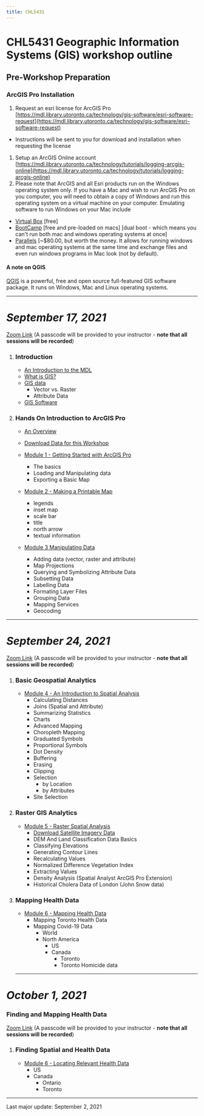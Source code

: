 ```yaml
---
title: CHL5431
---
```


# CHL5431 Geographic Information Systems (GIS) workshop outline


## Pre-Workshop Preparation

### ArcGIS Pro Installation

1. Request an esri license for ArcGIS Pro [https://mdl.library.utoronto.ca/technology/gis-software/esri-software-request](https://mdl.library.utoronto.ca/technology/gis-software/esri-software-request)
  * Instructions will be sent to you for download and installation when requesting the license
1. Setup an ArcGIS Online account [https://mdl.library.utoronto.ca/technology/tutorials/logging-arcgis-online](https://mdl.library.utoronto.ca/technology/tutorials/logging-arcgis-online)
1. Please note that ArcGIS and all Esri products run on the Windows operating system only. If you have a Mac and wish to run ArcGIS Pro on you computer, you will need to obtain a copy of Windows and run this operating system on a virtual machine on your computer. Emulating software to run Windows on your Mac include 
  * [Virtual Box](https://www.oracle.com/virtualization/virtualbox/) [free]
  * [BootCamp](https://support.apple.com/en-ca/boot-camp) [free and pre-loaded on macs] [dual boot - which means you can't run both mac and windows operating systems at once]
  * [Parallels](https://www.parallels.com/) [~$80.00, but worth the money. It allows for running windows and mac operating systems at the same time and exchange files and even run windows programs in Mac look (not by default).

#### A note on QGIS

[QGIS](http://qgis.com) is a powerful, free and open source full-featured GIS software package. It runs on Windows, Mac and Linux operating systems. 

---

# *September 17, 2021*
[Zoom Link](https://utoronto.zoom.us/j/86413135307?from=addon)
(A passcode will be provided to your instructor - **note that all sessions will be recorded**)


1. ### Introduction

	- [An Introduction to the MDL](https://maps.library.utoronto.ca/workshops/ArcGISProWorkshop/2021/00%20-%20MDL%20(2021).pdf)
	- [What is GIS?](https://maps.library.utoronto.ca/workshops/ArcGISProWorkshop/2021/01%20-%20What%20is%20GIS_%20(2021).pdf)
	- [GIS data](https://maps.library.utoronto.ca/workshops/ArcGISProWorkshop/2021/02%20-%20GIS%20Data%20(2021).pdf)
		- Vector vs. Raster
		- Attribute Data
	- [GIS Software](https://maps.library.utoronto.ca/workshops/ArcGISProWorkshop/2021/03%20-%20GIS%20Software%20(2021).pdf)

1. ### Hands On Introduction to ArcGIS Pro

	- [An Overview](https://maps.library.utoronto.ca/workshops/ArcGISProWorkshop/2021/04%20-%20ArcGIS%20Pro%20Modules%20Overview%20(2021).pdf)
	- [Download Data for this Workshop](https://maps.library.utoronto.ca/workshops/ArcGISProWorkshop/2021/ArcGISProWorkshop2021.zip)
	- [Module 1 - Getting Started with ArcGIS Pro](https://maps.library.utoronto.ca/workshops/ArcGISProWorkshop/2021/05%20-%20ArcGIS%20pro%20Module%201%20-%20A%20Tour%20of%20ArcGIS%20Pro%20(2021).pdf)
		- The basics
		- Loading and Manipulating data
		- Exporting a Basic Map
	- [Module 2 - Making a Printable Map](https://maps.library.utoronto.ca/workshops/ArcGISProWorkshop/2021/06%20-%20ArcGIS%20Pro%20Module%202%20-%20Making%20a%20Map%20(2021).pdf) 
		- legends
		- inset map
		- scale bar
		- title
		- north arrow
	  - textual information
	
	- [Module 3 Manipulating Data](https://maps.library.utoronto.ca/workshops/ArcGISProWorkshop/2021/07%20-%20ArcGIS%20Pro%20Module%203%20-%20Loading%20and%20Manipulating%20Data%20(2021).pdf)
		- Adding data (vector, raster and attribute)
		- Map Projections
		- Querying and Symbolizing Attribute Data
		- Subsetting Data
		- Labelling Data
		- Formating Layer Files
		- Grouping Data
		- Mapping Services
		- Geocoding



---

# *September 24, 2021*

[Zoom Link](https://utoronto.zoom.us/j/86413135307?from=addon)
(A passcode will be provided to your instructor - **note that all sessions will be recorded**)

1. ### Basic Geospatial Analytics

	- [Module 4 - An Introduction to Spatial Analysis](https://maps.library.utoronto.ca/workshops/ArcGISProWorkshop/2021/08%20-%20ArcGIS%20Pro%20Module%204%20-%20Analysis%20Tools%20(2021).pdf)
		- Calculating Distances
		- Joins (Spatial and Attribute)
		- Summarizing Statistics
		- Charts
		- Advanced Mapping
		- Choropleth Mapping
		- Graduated Symbols
		- Proportional Symbols
		- Dot Density
		- Buffering
		- Erasing
		- Clipping
		- Selection 
			- by Location
			- by Attributes
		- Site Selection
1. ### Raster GIS Analytics
	- [Module 5 - Raster Spatial Analysis](https://maps.library.utoronto.ca/workshops/ArcGISProWorkshop/2021/09%20-%20ArcGIS%20Pro%20Module%205%20-%20Working%20with%20Raster%20Data%20(2021).pdf)
		- [Download Satellite Imagery Data](https://maps.library.utoronto.ca/workshops/ArcGISProWorkshop/2021/landsat8.tar)
		- DEM And Land Classification Data Basics
		- Classifying Elevations
		- Generating Contour Lines
		- Recalculating Values
		- Normalized Difference Vegetation Index
		- Extracting Values
		- Density Analysis (Spatial Analyst ArcGIS Pro Extension)
		- Historical Cholera Data of London (John Snow data)
	
1. ### Mapping Health Data
	- [Module 6 - Mapping Health Data](https://maps.library.utoronto.ca/workshops/ArcGISProWorkshop/2021/10%20-%20ArcGIS%20Pro%20Module%207%20%20-%20Mapping%20Toronto%20Health%20Data%20(covid-19).pdf) 
		- Mapping Toronto Health Data
		- Mapping Covid-19 Data
		  - World 
		  - North America
		    - US
		    - Canada
		      - Toronto
	          - Toronto Homicide data

	---

# *October 1, 2021*

### Finding and Mapping Health Data

[Zoom Link](https://utoronto.zoom.us/j/86413135307?from=addon)
(A passcode will be provided to your instructor - **note that all sessions will be recorded**)

1. ### Finding Spatial and Health Data
	- [Module 6 - Locating Relevant Health Data](https://maps.library.utoronto.ca/workshops/FindingGeoData/FindingGeohealthData2021.pdf)
		- US
		- Canada 
		  - Ontario
		  - Toronto

---
Last major update: September 2, 2021
